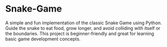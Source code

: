 # Snake-Game
A simple and fun implementation of the classic Snake Game using Python. Guide the snake to eat food, grow longer, and avoid colliding with itself or the boundaries. This project is beginner-friendly and great for learning basic game development concepts.
